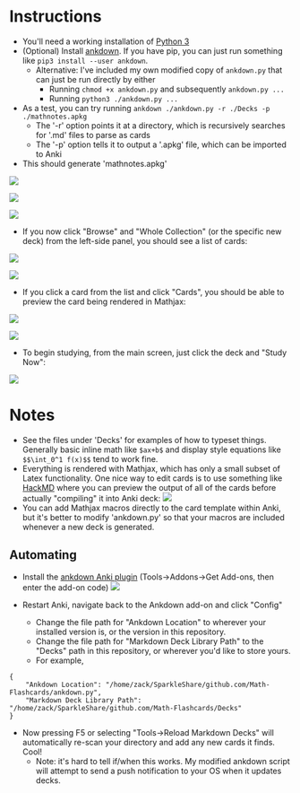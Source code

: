 # Instructions

- You'll need a working installation of [Python 3](https://realpython.com/installing-python/)
- (Optional) Install [ankdown](https://github.com/benwr/ankdown). If you have pip, you can just run something like `pip3 install --user ankdown`.
  - Alternative: I've included my own modified copy of `ankdown.py` that can just be run directly by either
    - Running `chmod +x ankdown.py` and subsequently `ankdown.py ...`
    - Running `python3 ./ankdown.py ...`
- As a test, you can try running  `ankdown ./ankdown.py -r ./Decks -p ./mathnotes.apkg`
  - The '-r' option points it at a directory, which is recursively searches for '.md' files to parse as cards
  - The '-p' option tells it to output a '.apkg' file, which can be imported to Anki
- This should generate 'mathnotes.apkg'

![](figures/image_2020-05-15-22-58-48.png)

![](figures/image_2020-05-15-22-59-55.png)

![](figures/image_2020-05-15-23-00-17.png)

- If you now click "Browse" and "Whole Collection" (or the specific new deck) from the left-side panel, you should see a list of cards:

![](figures/image_2020-05-15-23-03-30.png)

![](figures/image_2020-05-15-23-03-46.png)

- If you click a card from the list and click "Cards", you should be able to preview the card being rendered in Mathjax:

![](figures/image_2020-05-15-23-05-10.png)

![](figures/image_2020-05-15-23-05-35.png)

- To begin studying, from the main screen, just click the deck and "Study Now":

![](figures/image_2020-05-15-23-21-40.png)


# Notes

- See the files under 'Decks' for examples of how to typeset things. Generally basic inline math like `$ax+b$` and display style equations like `$$\int_0^1 f(x)$$` tend to work fine.
- Everything is rendered with Mathjax, which has only a small subset of Latex functionality.
  One nice way to edit cards is to use something like [HackMD](http://hackmd.io) where you can preview the output of all of the cards before actually "compiling" it into Anki deck:
  ![](figures/image_2020-05-15-23-23-30.png)
- You can add Mathjax macros directly to the card template within Anki, but it's better to modify 'ankdown.py' so that your macros are included whenever a new deck is generated.


## Automating

- Install the [ankdown Anki plugin](https://ankiweb.net/shared/info/109255569) (Tools->Addons->Get Add-ons, then enter the add-on code)
![](figures/image_2020-05-15-23-28-22.png)

- Restart Anki, navigate back to the Ankdown add-on and click "Config"
  - Change the file path for "Ankdown Location" to wherever your installed version is, or the version in this repository.
  - Change the file path for "Markdown Deck Library Path" to the "Decks" path in this repository, or wherever you'd like to store yours.
  - For example,
```
{
    "Ankdown Location": "/home/zack/SparkleShare/github.com/Math-Flashcards/ankdown.py",
    "Markdown Deck Library Path": "/home/zack/SparkleShare/github.com/Math-Flashcards/Decks"
}
```

- Now pressing F5 or selecting "Tools->Reload Markdown Decks" will automatically re-scan your directory and add any new cards it finds. Cool!
  - Note: it's hard to tell if/when this works. My modified ankdown script will attempt to send a push notification to your OS when it updates decks.

